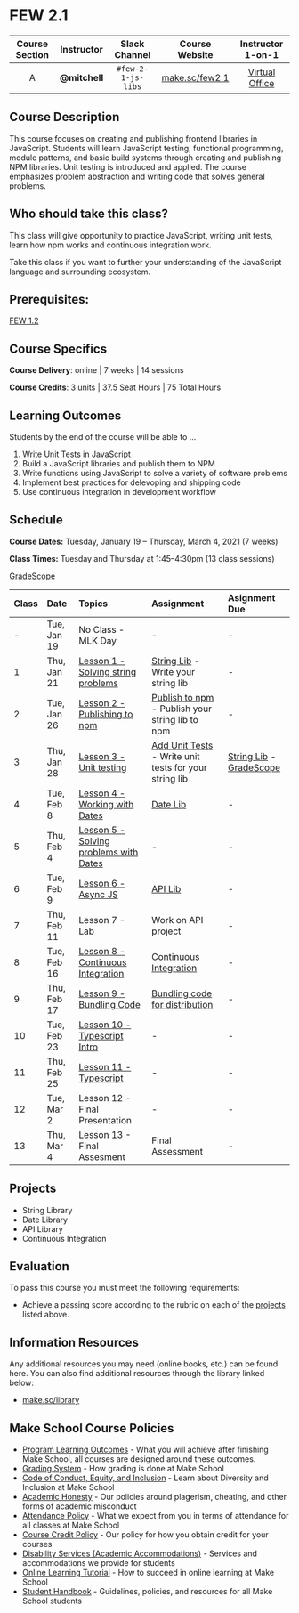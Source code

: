 # FEW 2.1

| Course Section | Instructor | Slack Channel | Course Website | Instructor 1-on-1 |
| :---: | :---: | :---: | :---: | :---: |
| A | **@mitchell** | `#few-2-1-js-libs` | [make.sc/few2.1](https://make.sc/few2.1) | [Virtual Office](https://make.sc/mitchell-zoom) |

## Course Description

This course focuses on creating and publishing frontend libraries in JavaScript. Students will learn JavaScript testing, functional programming, module patterns, and basic build systems through creating and publishing NPM libraries. Unit testing is introduced and applied. The course emphasizes problem abstraction and writing code that solves general problems.

## Who should take this class?

This class will give opportunity to practice JavaScript, writing unit tests, learn how npm works and continuous integration work.

Take this class if you want to further your understanding of the JavaScript language and surrounding ecosystem.

## Prerequisites:  

[FEW 1.2](https://github.com/Make-School-Courses/FEW-1.2-JavaScript-Foundations)

## Course Specifics

**Course Delivery**: online | 7 weeks | 14 sessions

**Course Credits**: 3 units | 37.5 Seat Hours | 75 Total Hours

## Learning Outcomes

Students by the end of the course will be able to ...

1. Write Unit Tests in JavaScript
1. Build a JavaScript libraries and publish them to NPM
1. Write functions using JavaScript to solve a variety of software problems
1. Implement best practices for delevoping and shipping code
1. Use continuous integration in development workflow

## Schedule

**Course Dates:** Tuesday, January 19 – Thursday, March 4, 2021 (7 weeks)

**Class Times:** Tuesday and Thursday at 1:45–4:30pm (13 class sessions)

[GradeScope](https://www.gradescope.com/courses/219049)

| Class | Date | Topics | Assignment | Asignment Due |
|:------|:-----|:-------|:-----------|:--------------|
|  -    | Tue, Jan 19 | No Class - MLK Day | - | - |
|  1    | Thu, Jan 21 | [Lesson 1 - Solving string problems](./lessons/lesson-01.md) | [String Lib](./assignments/assignment-01.md) - Write your string lib | - |
|  2    | Tue, Jan 26 | [Lesson 2 - Publishing to npm](./lessons/lesson-02.md) | [Publish to npm](./assignments/assignment-02.md) - Publish your string lib to npm | - |
|  3    | Thu, Jan 28 | [Lesson 3 - Unit testing](./lessons/lesson-03.md) | [Add Unit Tests](./assignments/assignment-03.md) - Write unit tests for your string lib | [String Lib](./assignments/assignment-01.md) - [GradeScope](https://www.gradescope.com/courses/219049) | 
|  4    | Tue, Feb 8 | [Lesson 4 - Working with Dates](./lessons/lesson-04.md) | [Date Lib](./assignments/assignment-07.md) | - |
|  5    | Thu, Feb 4 | [Lesson 5 - Solving problems with Dates](./lessons/lesson-05.md) | - |  - |
|  6    | Tue, Feb 9 | [Lesson 6 - Async JS](./lessons/lesson-06.md) | [API Lib](./assignments/assignment-09.md) | - |
|  7    | Thu, Feb 11 | Lesson 7 - Lab | Work on API project | - |
|  8    | Tue, Feb 16 | [Lesson 8 - Continuous Integration](./lessons/lesson-08.md) | [Continuous Integration](./assignments/assignment-04.md) | - |
|  9    | Thu, Feb 17 | [Lesson 9 - Bundling Code](./lessons/lesson-09.md) | [Bundling code for distribution](./assignments/assignment-06.md) | - |
| 10    | Tue, Feb 23 | [Lesson 10 - Typescript Intro](./lessons/lesson-10.md) | - | - |
| 11    | Thu, Feb 25 | [Lesson 11 - Typescript  ](./lessons/lesson-11.md) | - | - |
| 12    | Tue, Mar 2  | Lesson 12 - Final Presentation | - | - |
| 13    | Thu, Mar 4  | Lesson 13 - Final Assesment | Final Assessment | - |

<!-- | 14 | Tue, May 13 | [Lesson 14](./lessons/lesson-14.md) | [Present your work](./assignments/assignment-10.md) - Final Presentations | -->

## Projects

- String Library 
- Date Library 
- API Library 
- Continuous Integration

## Evaluation

To pass this course you must meet the following requirements:

- Achieve a passing score according to the rubric on each of the [projects](#projects) listed above.

##  Information Resources

Any additional resources you may need (online books, etc.) can be found here. You can also find additional resources through the library linked below:

- [make.sc/library](http://make.sc/library)

## Make School Course Policies

- [Program Learning Outcomes](https://make.sc/program-learning-outcomes) - What you will achieve after finishing Make School, all courses are designed around these outcomes.
- [Grading System](https://make.sc/grading-system) - How grading is done at Make School
- [Code of Conduct, Equity, and Inclusion](https://make.sc/code-of-conduct) - Learn about Diversity and Inclusion at Make School
- [Academic Honesty](https://make.sc/academic-honesty-policy) - Our policies around plagerism, cheating, and other forms of academic misconduct
- [Attendance Policy](https://make.sc/attendance-policy) - What we expect from you in terms of attendance for all classes at Make School
- [Course Credit Policy](https://make.sc/course-credit-policy) - Our policy for how you obtain credit for your courses
- [Disability Services (Academic Accommodations)](https://make.sc/disability-services) - Services and accommodations we provide for students
- [Online Learning Tutorial](https://make.sc/online-learning-tutorial) - How to succeed in online learning at Make School
- [Student Handbook](https://make.sc/student-handbook) - Guidelines, policies, and resources for all Make School students

